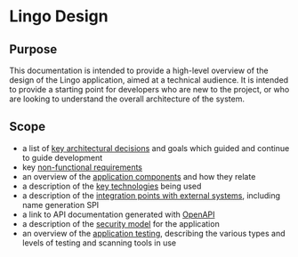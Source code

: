 # Lingo Design

## Purpose

This documentation is intended to provide a high-level overview of the design of the Lingo
application, aimed at a technical audience. It is intended to provide a starting point for
developers who are new to the project, or who are looking to understand the overall architecture of
the system.

## Scope

- a list of [key architectural decisions](design/architectural-decisions.md) and goals which guided
  and continue to guide development
- key [non-functional requirements](design/non-functional-requirements.md)
- an overview of the [application components](design/application-components.md) and how they relate
- a description of the [key technologies](design/technologies.md) being used
- a description of the [integration points with external systems](design/integration-points.md),
  including name generation SPI
- a link to API documentation generated
  with [OpenAPI](https://dev-Lingo.ihtsdotools.org/v3/api-docs)
- a description of the [security model](design/security-model.md) for the application
- an overview of the [application testing](design/testing-and-scanning.md), describing the various
  types and levels of testing and scanning tools in use

